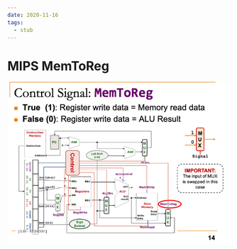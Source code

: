 ```yaml
---
date: 2020-11-16
tags: 
  - stub
---
```


# MIPS MemToReg

![](./static/mips-memToReg-ctrl-sig.png)

